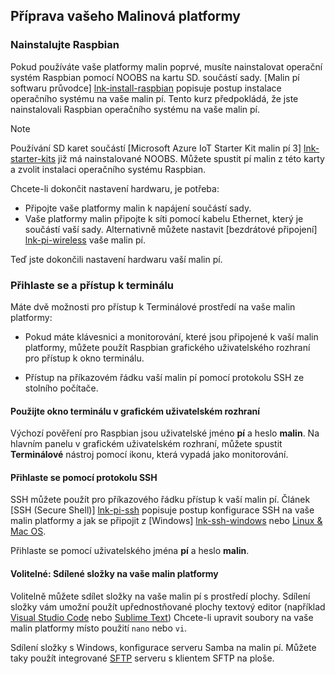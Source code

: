 ## <a name="prepare-your-raspberry-pi"></a>Příprava vašeho Malinová platformy

### <a name="install-raspbian"></a>Nainstalujte Raspbian

Pokud používáte vaše platformy malin poprvé, musíte nainstalovat operační systém Raspbian pomocí NOOBS na kartu SD. součástí sady. [Malin pí softwaru průvodce] [ lnk-install-raspbian] popisuje postup instalace operačního systému na vaše malin pí. Tento kurz předpokládá, že jste nainstalovali Raspbian operačního systému na vaše malin pí.

> [!NOTE]
> Používání SD karet součástí [Microsoft Azure IoT Starter Kit malin pí 3] [ lnk-starter-kits] již má nainstalované NOOBS. Můžete spustit pí malin z této karty a zvolit instalaci operačního systému Raspbian.

Chcete-li dokončit nastavení hardwaru, je potřeba:

- Připojte vaše platformy malin k napájení součástí sady.
- Vaše platformy malin připojte k síti pomocí kabelu Ethernet, který je součástí vaší sady. Alternativně můžete nastavit [bezdrátové připojení] [ lnk-pi-wireless] vaše malin pí.

Teď jste dokončili nastavení hardwaru vaší malin pí.

### <a name="sign-in-and-access-the-terminal"></a>Přihlaste se a přístup k terminálu

Máte dvě možnosti pro přístup k Terminálové prostředí na vaše malin platformy:

- Pokud máte klávesnici a monitorování, které jsou připojené k vaší malin platformy, můžete použít Raspbian grafického uživatelského rozhraní pro přístup k okno terminálu.

- Přístup na příkazovém řádku vaší malin pí pomocí protokolu SSH ze stolního počítače.

#### <a name="use-a-terminal-window-in-the-gui"></a>Použijte okno terminálu v grafickém uživatelském rozhraní

Výchozí pověření pro Raspbian jsou uživatelské jméno **pí** a heslo **malin**. Na hlavním panelu v grafickém uživatelském rozhraní, můžete spustit **Terminálové** nástroj pomocí ikonu, která vypadá jako monitorování.

#### <a name="sign-in-with-ssh"></a>Přihlaste se pomocí protokolu SSH

SSH můžete použít pro příkazového řádku přístup k vaší malin pí. Článek [SSH (Secure Shell)] [ lnk-pi-ssh] popisuje postup konfigurace SSH na vaše malin platformy a jak se připojit z [Windows] [ lnk-ssh-windows] nebo [ Linux & Mac OS][lnk-ssh-linux].

Přihlaste se pomocí uživatelského jména **pí** a heslo **malin**.

#### <a name="optional-share-a-folder-on-your-raspberry-pi"></a>Volitelné: Sdílené složky na vaše malin platformy

Volitelně můžete sdílet složky na vaše malin pí s prostředí plochy. Sdílení složky vám umožní použít upřednostňované plochy textový editor (například [Visual Studio Code](https://code.visualstudio.com/) nebo [Sublime Text](http://www.sublimetext.com/)) Chcete-li upravit soubory na vaše malin platformy místo použití `nano` nebo `vi`.

Sdílení složky s Windows, konfigurace serveru Samba na malin pí. Můžete taky použít integrované [SFTP](https://www.raspberrypi.org/documentation/remote-access/) serveru s klientem SFTP na ploše.

[lnk-install-raspbian]: https://www.raspberrypi.org/learning/software-guide/quickstart/
[lnk-pi-wireless]: https://www.raspberrypi.org/documentation/configuration/wireless/README.md
[lnk-pi-ssh]: https://www.raspberrypi.org/documentation/remote-access/ssh/README.md
[lnk-ssh-windows]: https://www.raspberrypi.org/documentation/remote-access/ssh/windows.md
[lnk-ssh-linux]: https://www.raspberrypi.org/documentation/remote-access/ssh/unix.md
[lnk-starter-kits]: https://azure.microsoft.com/develop/iot/starter-kits/